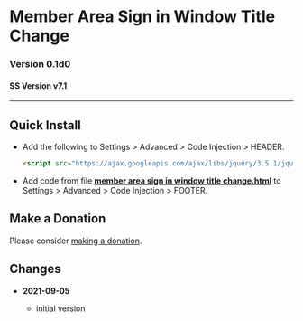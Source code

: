 # Member Area Sign in Window Title Change

### Version 0.1d0

#### SS Version v7.1

---

## Quick Install

* Add the following to Settings > Advanced > Code Injection > HEADER.
  
  ```html
  <script src="https://ajax.googleapis.com/ajax/libs/jquery/3.5.1/jquery.min.js"></script>
  ```
  
* Add code from file
  **[member area sign in window title change.html](member%20area%20sign%20in%20window%20title%20change.html#L1)**
  to Settings > Advanced > Code Injection > FOOTER.

## Make a Donation

Please consider
[making a donation](https://github.com/tomsWebConsulting/twcsl#make-a-donation).

## Changes

<!-- * **2021-09-02**
  * add icon color choices
  * update to latest official svg
  * automatically detect social link
  * changed name from replace generic svg social link icon with discord to
    header social icon discord generic icon to discord change
  * bumped version to 0.2d0
  -->
* **2021-09-05**

  * initial version
